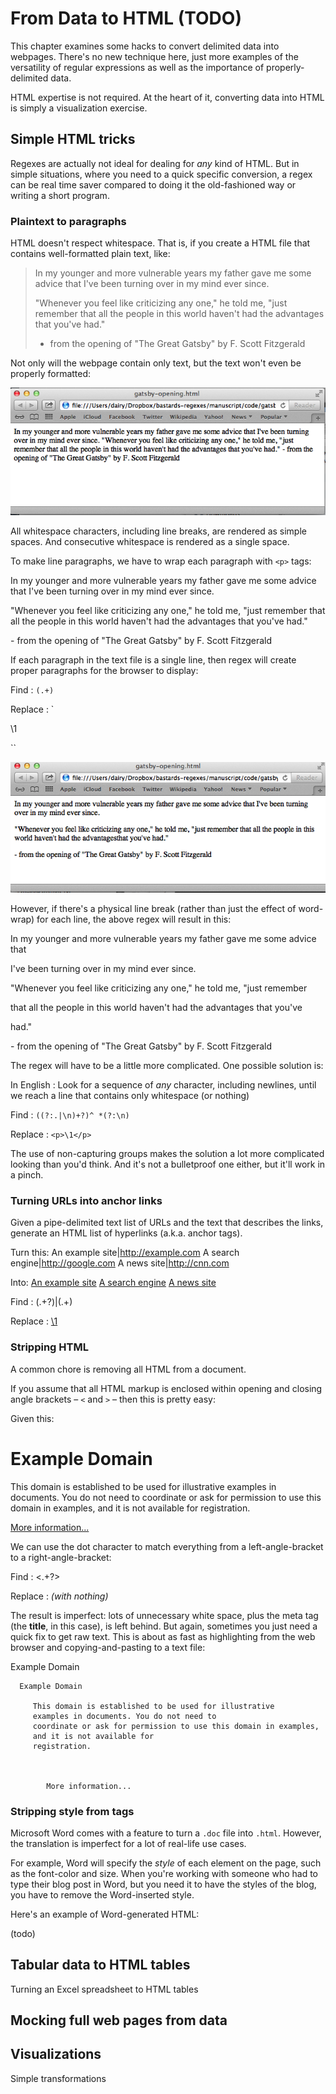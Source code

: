 # From Data to HTML (TODO)

This chapter examines some hacks to convert delimited data into webpages. There's no new technique here, just more examples of the versatility of regular expressions as well as the importance of properly-delimited data.

HTML expertise is not required. At the heart of it, converting data into HTML is simply a visualization exercise.


## Simple HTML tricks

Regexes are actually not ideal for dealing for *any* kind of HTML. But in simple situations, where you need to a quick specific conversion, a regex can be real time saver compared to doing it the old-fashioned way or writing a short program.


### Plaintext to paragraphs

HTML doesn't respect whitespace. That is, if you create a HTML file that contains well-formatted plain text, like:

> In my younger and more vulnerable years my father gave me some advice
that I've been turning over in my mind ever since.
>
>"Whenever you feel like criticizing any one," he told me, "just
remember that all the people in this world haven't had the advantages
that you've had."
>
> - from the opening of "The Great Gatsby" by F. Scott Fitzgerald

Not only will the webpage contain only text, but the text won't even be properly formatted:

![Unstructured text in a web browser](images/safari-unstructured-gatsby.png)

All whitespace characters, including line breaks, are rendered as simple spaces. And consecutive whitespace is rendered as a single space.

To make line paragraphs, we have to wrap each paragraph with `<p>` tags:

   <p>In my younger and more vulnerable years my father gave me some advice
    that I've been turning over in my mind ever since.</p>

   <p>"Whenever you feel like criticizing any one," he told me, "just remember
    that all the people in this world haven't had the advantages that you've
    had."</p>

   <p>- from the opening of "The Great Gatsby" by F. Scott Fitzgerald</p>


If each paragraph in the text file is a single line, then regex will create proper paragraphs for the browser to display:

Find
: `(.+)`

Replace
: `<p>\1</p>``

![Paragraph text in a web browser](images/safari-paragraphs-gatsby.png)



However, if there's a physical line break (rather than just the effect of word-wrap) for each line, the above regex will result in this:

   <p>In my younger and more vulnerable years my father gave me some advice that </p>
   <p>I've been turning over in my mind ever since.</p>

   <p>"Whenever you feel like criticizing any one," he told me, "just remember </p>
   <p>that all the people in this world haven't had the advantages that you've </p>
   <p>had."</p>

   <p>- from the opening of "The Great Gatsby" by F. Scott Fitzgerald</p>


The regex will have to be a little more complicated. One possible solution is: 

In English
: Look for a sequence of *any* character, including newlines, until we reach a line that contains only whitespace (or nothing)

Find
: `((?:.|\n)+?)^ *(?:\n)`

Replace
: `<p>\1</p>`


The use of non-capturing groups makes the solution a lot more complicated looking than you'd think. And it's not a bulletproof one either, but it'll work in a pinch.


### Turning URLs into anchor links

Given a pipe-delimited text list of URLs and the text that describes the links, generate an HTML list of hyperlinks (a.k.a. anchor tags).

Turn this:
   An example site|http://example.com
   A search engine|http://google.com
   A news site|http://cnn.com

Into:
   <a href="http://example.com">An example site</a>
   <a href="http://google.com">A search engine</a>
   <a href="http://cnn.com">A news site</a>


Find
: (.+?)\|(.+)

Replace
: <a href="\2">\1</a>


### Stripping HTML

A common chore is removing all HTML from a document.

If you assume that all HTML markup is enclosed within opening and closing angle brackets &ndash; `<` and `>` &ndash; then this is pretty easy:

Given this:

   <!doctype html>
   <html>
   <head>
      <title>Example Domain</title>
      <meta charset="utf-8" />
   </head>
   <body>
   <div>
      <h1>Example Domain</h1>
      <p> 
         This domain is established to be used for illustrative 
         examples in documents. You do not need to
         coordinate or ask for permission to use this domain in examples, 
         and it is not available for
         registration.
      </p>
      <p>
         <a href="http://www.iana.org/domains/special">
            More information...</a>
      </p>
   </div>
   </body>
   </html>

We can use the dot character to match everything from a left-angle-bracket to a right-angle-bracket:

Find
: <.+?>

Replace
: *(with nothing)*

The result is imperfect: lots of unnecessary white space, plus the meta tag (the **title**, in this case), is left behind. But again, sometimes you just need a quick fix to get raw text. This is about as fast as highlighting from the web browser and copying-and-pasting to a text file:

   Example Domain
      



      Example Domain
       
         This domain is established to be used for illustrative 
         examples in documents. You do not need to
         coordinate or ask for permission to use this domain in examples, 
         and it is not available for
         registration.
      
      
         
            More information...


### Stripping style from tags

Microsoft Word comes with a feature to turn a `.doc` file into `.html`. However, the translation is imperfect for a lot of real-life use cases.

For example, Word will specify the *style* of each element on the page, such as the font-color and size. When you're working with someone who had to type their blog post in Word, but you need it to have the styles of the blog, you have to remove the Word-inserted style.

Here's an example of Word-generated HTML:

(todo)




## Tabular data to HTML tables
Turning an Excel spreadsheet to HTML tables

## Mocking full web pages from data



## Visualizations
Simple transformations

